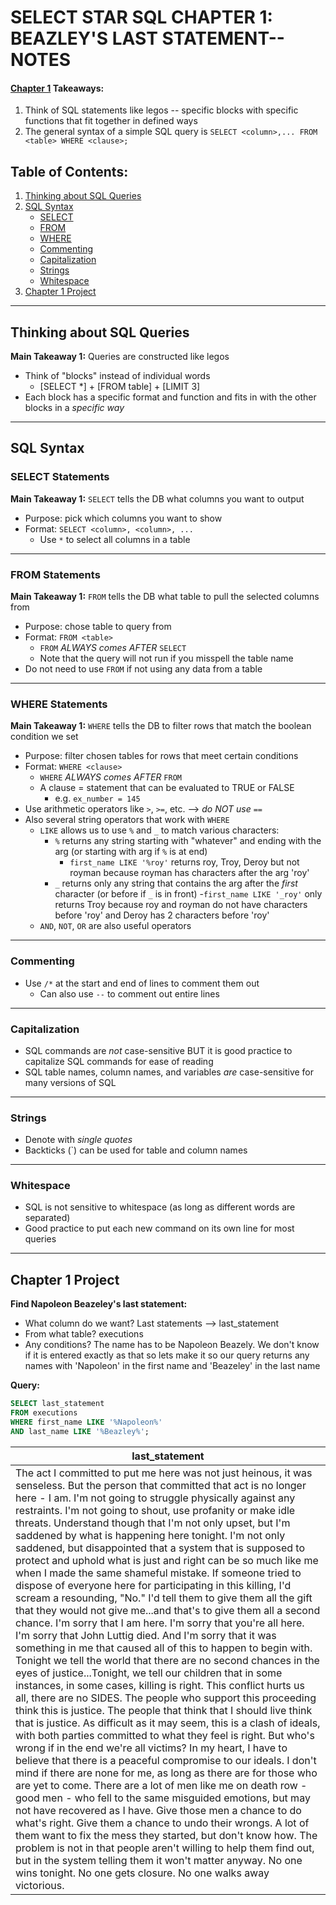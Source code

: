 # SELECT STAR SQL CHAPTER 1: BEAZLEY'S LAST STATEMENT-- NOTES
#### [Chapter 1](https://selectstarsql.com/beazley.html) Takeaways:
   1. Think of SQL statements like legos -- specific blocks with specific functions that fit together in defined ways
   2. The general syntax of a simple SQL query is `SELECT <column>,... FROM <table> WHERE <clause>;`

## Table of Contents:
1. [Thinking about SQL Queries](#thinking-about-sql-queries)
2. [SQL Syntax](#sql-syntax)
   - [SELECT](#select-statments)
   - [FROM](#from-statements)
   - [WHERE](#where-statements)
   - [Commenting](#commenting)
   - [Capitalization](#capitalization)
   - [Strings](#strings)
   - [Whitespace](#whitespace)
3. [Chapter 1 Project](#chapter-1-project)
---
## Thinking about SQL Queries
**Main Takeaway 1:** Queries are constructed like legos
  - Think of "blocks" instead of individual words
    - [SELECT *] + [FROM table] + [LIMIT 3]
  - Each block has a specific format and function and fits in with the other blocks in a *specific way*
---
## SQL Syntax
### SELECT Statements
**Main Takeaway 1:** `SELECT` tells the DB what columns you want to output
- Purpose: pick which columns you want to show
- Format: `SELECT <column>, <column>, ...`
  - Use `*` to select all columns in a table
----
### FROM Statements
**Main Takeaway 1:** `FROM` tells the DB what table to pull the selected columns from
- Purpose: chose table to query from
- Format: `FROM <table>`
  - `FROM` *ALWAYS comes AFTER* `SELECT`
  - Note that the query will not run if you misspell the table name
- Do not need to use `FROM` if not using any data from a table
----
### WHERE Statements
**Main Takeaway 1:** `WHERE` tells the DB to filter rows that match the boolean condition we set
- Purpose: filter chosen tables for rows that meet certain conditions
- Format: `WHERE <clause>`
  - `WHERE` *ALWAYS comes AFTER* `FROM`
  - A clause = statement that can be evaluated to TRUE or FALSE
    - e.g. `ex_number = 145`
- Use arithmetic operators like `>`, `>=`, etc. --> *do NOT use `==`*
- Also several string operators that work with `WHERE`
    - `LIKE` allows us to use `%` and `_` to match various characters:
      - `%` returns any string starting with "whatever" and ending with the arg (or starting with arg if `%` is at end)
        - `first_name LIKE '%roy'` returns roy, Troy, Deroy but not royman   because royman has characters after the arg 'roy'
      - `_` returns only any string that contains the arg after the *first* character (or before if `_` is in front)
        -`first_name LIKE '_roy'` only returns Troy because roy and royman do not have characters before 'roy' and Deroy has 2 characters before 'roy'
    - `AND`, `NOT`, `OR` are also useful operators
----
### Commenting
- Use `/*` at the start and end of lines to comment them out
  - Can also use `--` to comment out entire lines
----
### Capitalization
- SQL commands are *not* case-sensitive BUT it is good practice to capitalize SQL commands for ease of reading
- SQL table names, column names, and variables *are* case-sensitive for many versions of SQL
----
### Strings
- Denote with *single quotes*
- Backticks (`) can be used for table and column names
----
### Whitespace
- SQL is not sensitive to whitespace (as long as different words are separated)
- Good practice to put each new command on its own line for most queries
---
## Chapter 1 Project
**Find Napoleon Beazeley's last statement:**
- What column do we want? Last statements --> last_statement
- From what table? executions
- Any conditions? The name has to be Napoleon Beazely. We don't know if it is entered exactly as that so lets make it so our query returns any names with 'Napoleon' in the first name and 'Beazeley' in the last name

**Query:**
```sql
SELECT last_statement
FROM executions
WHERE first_name LIKE '%Napoleon%'
AND last_name LIKE '%Beazley%';
```

|last_statement|
|--------------|
|The act I committed to put me here was not just heinous, it was senseless. But the person that committed that act is no longer here - I am. I'm not going to struggle physically against any restraints. I'm not going to shout, use profanity or make idle threats. Understand though that I'm not only upset, but I'm saddened by what is happening here tonight. I'm not only saddened, but disappointed that a system that is supposed to protect and uphold what is just and right can be so much like me when I made the same shameful mistake. If someone tried to dispose of everyone here for participating in this killing, I'd scream a resounding, "No." I'd tell them to give them all the gift that they would not give me...and that's to give them all a second chance. I'm sorry that I am here. I'm sorry that you're all here. I'm sorry that John Luttig died. And I'm sorry that it was something in me that caused all of this to happen to begin with. Tonight we tell the world that there are no second chances in the eyes of justice...Tonight, we tell our children that in some instances, in some cases, killing is right. This conflict hurts us all, there are no SIDES. The people who support this proceeding think this is justice. The people that think that I should live think that is justice. As difficult as it may seem, this is a clash of ideals, with both parties committed to what they feel is right. But who's wrong if in the end we're all victims? In my heart, I have to believe that there is a peaceful compromise to our ideals. I don't mind if there are none for me, as long as there are for those who are yet to come. There are a lot of men like me on death row - good men - who fell to the same misguided emotions, but may not have recovered as I have. Give those men a chance to do what's right. Give them a chance to undo their wrongs. A lot of them want to fix the mess they started, but don't know how. The problem is not in that people aren't willing to help them find out, but in the system telling them it won't matter anyway. No one wins tonight. No one gets closure. No one walks away victorious.|
